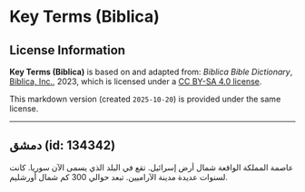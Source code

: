 # Key Terms (Biblica)

## License Information

**Key Terms (Biblica)** is based on and adapted from: _Biblica Bible Dictionary_, [Biblica, Inc.](https://www.biblica.com/), 2023, which is licensed under a [CC BY-SA 4.0 license](https://creativecommons.org/licenses/by-sa/4.0/legalcode.en).

This markdown version (created `2025-10-20`) is provided under the same license.



--------------------------------

## دمشق (id: 134342)

عاصمة المملكة الواقعة شمال أرض إسرائيل. تقع في البلد الذي يسمى الآن سوريا. كانت لسنوات عديدة مدينة الآراميين. تبعد حوالي 300 كم شمال أورشليم.


